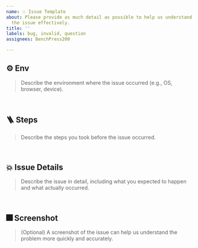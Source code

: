```yaml
---
name: 💥 Issue Template
about: Please provide as much detail as possible to help us understand and address
  the issue effectively.
title: ''
labels: bug, invalid, question
assignees: BenchPress200

---
```


## ⚙️ Env

> Describe the environment where the issue occurred (e.g., OS, browser, device).


<br> 

## 🪜 Steps

> Describe the steps you took before the issue occurred.


<br>

## 💥 Issue Details

> Describe the issue in detail, including what you expected to happen and what actually occurred.




<br>

##  🎆 Screenshot

>  (Optional) A screenshot of the issue can help us understand the problem more quickly and accurately.



<br>
